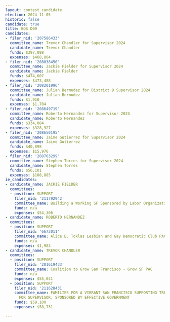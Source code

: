 ```yaml
---
layout: contest_candidate
election: 2024-11-05
historic: false
candidate: true
title: BOS D09
candidates:
- filer_nid: '207586433'
  committee_name: Trevor Chandler for Supervisor 2024
  candidate_name: Trevor Chandler
  funds: $397,088
  expenses: $468,804
- filer_nid: '208038450'
  committee_name: Jackie Fielder for Supervisor 2024
  candidate_name: Jackie Fielder
  funds: $474,607
  expenses: $473,488
- filer_nid: '208201996'
  committee_name: Julian Bermudez for District 9 Supervisor 2024
  candidate_name: Julian Bermudez
  funds: $1,910
  expenses: $1,704
- filer_nid: '208649719'
  committee_name: Roberto Hernandez for Supervisor 2024
  candidate_name: Roberto Hernandez
  funds: $334,084
  expenses: $328,927
- filer_nid: '208650195'
  committee_name: Jaime Gutierrez for Supervisor 2024
  candidate_name: Jaime Gutierrez
  funds: $40,898
  expenses: $15,976
- filer_nid: '208763299'
  committee_name: Stephen Torres for Supervisor 2024
  candidate_name: Stephen Torres
  funds: $56,101
  expenses: $108,885
ie_candidates:
- candidate_name: JACKIE FIELDER
  committees:
  - position: SUPPORT
    filer_nid: '211792942'
    committee_name: Building a Working SF Sponsored by Labor Organizations
    funds: n/a
    expenses: $54,306
- candidate_name: ROBERTO HERNANDEZ
  committees:
  - position: SUPPORT
    filer_nid: '6673011'
    committee_name: Alice B. Toklas Lesbian and Gay Democratic Club PAC
    funds: n/a
    expenses: $1,983
- candidate_name: TREVOR CHANDLER
  committees:
  - position: SUPPORT
    filer_nid: '201619433'
    committee_name: Coalition to Grow San Francisco - Grow SF PAC
    funds: n/a
    expenses: $55,031
  - position: SUPPORT
    filer_nid: '211628431'
    committee_name: FAMILIES FOR A VIBRANT SAN FRANCISCO SUPPORTING TREVOR CHANDLER
      FOR SUPERVISOR, SPONSORED BY EFFECTIVE GOVERNMENT
    funds: $59,100
    expenses: $58,731

---
```

